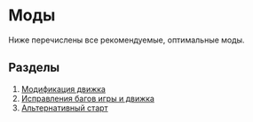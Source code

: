 # Моды

Ниже перечислены все рекомендуемые, оптимальные моды.

## Разделы

1. [Модификация движка](./skse_plugins.md)
2. [Исправления багов игры и движка](./bugs_and_fixes.md)
3. [Альтернативный старт](./alternate_start.md)